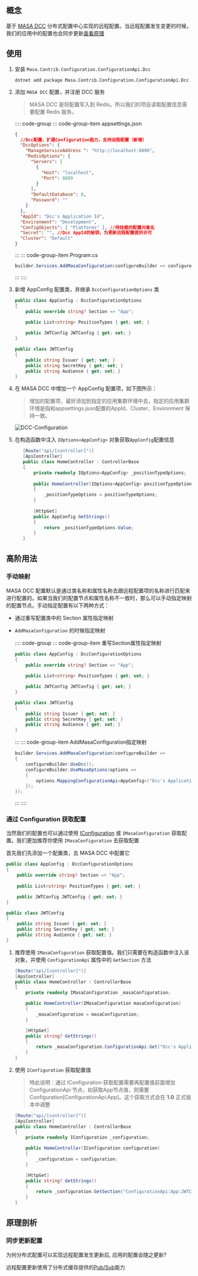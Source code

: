 ## 概念

基于 [MASA DCC](/stack/dcc/introduce) 分布式配置中心实现的远程配置。当远程配置发生变更的时候，我们的应用中的配置也会同步更新[查看原理](#同步更新配置)

## 使用

1. 安装 `Masa.Contrib.Configuration.ConfigurationApi.Dcc`

   ``` shell 终端
   dotnet add package Masa.Contrib.Configuration.ConfigurationApi.Dcc
   ```

2. 添加 `MASA DCC` 配置，并注册 DCC 服务

   > MASA DCC 是将配置写入到 Redis。所以我们的项目读取配置信息需要配置 Redis 服务。

   :::: code-group
   ::: code-group-item appsettings.json
   ``` json appsettings.json
   {
     //Dcc配置，扩展Configuration能力，支持远程配置（新增）
     "DccOptions": {
       "ManageServiceAddress ": "http://localhost:8890",
       "RedisOptions": {
         "Servers": [
           {
             "Host": "localhost",
             "Port": 8889
           }
         ],
         "DefaultDatabase": 0,
         "Password": ""
       }
     },
     "AppId": "Dcc's Application Id",
     "Environment": "Development",
     "ConfigObjects": [ "Platforms" ], //待挂载的配置对象名
     "Secret": "", //Dcc AppId的秘钥，为更新远程配置提供许可
     "Cluster": "Default"
   }
   ```
   :::
   ::: code-group-item Program.cs
   ``` csharp Program.cs
   builder.Services.AddMasaConfiguration(configureBuilder => configureBuilder.UseDcc());
   ```
   :::
   ::::

3. 新增 AppConfig 配置类，并继承 `DccConfigurationOptions` 类

   ```csharp
   public class AppConfig : DccConfigurationOptions
   {
       public override string? Section => "App";
       
       public List<string> PositionTypes { get; set; }
   
       public JWTConfig JWTConfig { get; set; }
   }
   
   public class JWTConfig
   {
       public string Issuer { get; set; }
       public string SecretKey { get; set; }
       public string Audience { get; set; }
   }
   ```

4. 在 MASA DCC 中增加一个 AppConfig 配置项，如下图所示：

   > 增加的配置项，最好添加到指定的应用集群环境中去，指定的应用集群环境是指和appsettings.json配置的AppId、Cluster、Environment 保持一致。
   
   ![DCC-Configuration](https://cdn.masastack.com/framework/building-blocks/configuration/dcc-configuration.png)

5. 在构造函数中注入 `IOptions<AppConfig>` 对象获取`AppConfig`配置信息

   ```csharp
      [Route("api/[controller]")]
      [ApiController]
      public class HomeController : ControllerBase
      {
          private readonly IOptions<AppConfig> _positionTypeOptions;
      
          public HomeController(IOptions<AppConfig> positionTypeOptions)
          {
              _positionTypeOptions = positionTypeOptions;
          }
      
          [HttpGet]
          public AppConfig GetStrings()
          {
              return _positionTypeOptions.Value;
          }
      }
   ```

## 高阶用法


### 手动映射

MASA DCC 配置默认是通过类名称和属性名称去跟远程配置项的名称进行匹配来进行配置的。如果当我们的配置节点和属性名称不一致时，那么可以手动指定映射的配置节点。手动指定配置有以下两种方式：

* 通过重写配置类中的 Section 属性指定映射
* `AddMasaConfiguration` 的时候指定映射

   :::: code-group
   ::: code-group-item 重写Section属性指定映射
   ```csharp AppConfig.cs l:3
   public class AppConfig : DccConfigurationOptions
   {
       public override string? Section => "App";
       
       public List<string> PositionTypes { get; set; }
   
       public JWTConfig JWTConfig { get; set; }
   }
   
   public class JWTConfig
   {
       public string Issuer { get; set; }
       public string SecretKey { get; set; }
       public string Audience { get; set; }
   }
   ```
   :::
   ::: code-group-item AddMasaConfiguration指定映射
   ```csharp Program.cs
   builder.Services.AddMasaConfiguration(configureBuilder =>
   {
       configureBuilder.UseDcc();
       configureBuilder.UseMasaOptions(options =>
       {
           options.MappingConfigurationApi<AppConfig>("Dcc's Application Id","App");
       });
   });
   ```
   :::
   ::::

### 通过 Configuration 获取配置

当然我们的配置也可以通过使用 [IConfiguration](https://learn.microsoft.com/en-us/dotnet/core/extensions/configuration) 或 `IMasaConfiguration` 获取配置。我们更加推荐你使用 `IMasaConfiguration` 去获取配置

首先我们先添加一个配置类，去 MASA DCC 中配置它

```csharp AppConfig.cs l:3
public class AppConfig : DccConfigurationOptions
{
    public override string? Section => "App";
    
    public List<string> PositionTypes { get; set; }

    public JWTConfig JWTConfig { get; set; }
}

public class JWTConfig
{
    public string Issuer { get; set; }
    public string SecretKey { get; set; }
    public string Audience { get; set; }
}
```

1. 推荐使用 `IMasaConfiguration` 获取配置值。我们只需要在构造函数中注入该对象，并使用 `ConfigurationApi` 属性中的 `GetSection` 方法

   ```csharp l:15
   [Route("api/[controller]")]
   [ApiController]
   public class HomeController : ControllerBase
   {
       private readonly IMasaConfiguration _masaConfiguration;
   
       public HomeController(IMasaConfiguration masaConfiguration)
       {
           _masaConfiguration = masaConfiguration;
       }
   
       [HttpGet]
       public string? GetStrings()
       {
           return _masaConfiguration.ConfigurationApi.Get("Dcc's Application Id").GetSection("App:JWTConfig:Issuer")?.Value;
       }
   }
   ```

2. 使用 `IConfiguration` 获取配置值

   > 特此说明：通过 IConfiguration 获取配置需要再配置值前面增加 ConfigurationApi 节点，如获取App节点值，则需要 Configuration[ConfigurationApi:App]。这个获取方式会在 **1.0** 正式版本中调整

   ```csharp l:15
   [Route("api/[controller]")]
   [ApiController]
   public class HomeController : ControllerBase
   {
       private readonly IConfiguration _configuration;
   
       public HomeController(IConfiguration configuration)
       {
           _configuration = configuration;
       }
   
       [HttpGet]
       public string? GetStrings()
       {
           return _configuration.GetSection("ConfigurationApi:App:JWTConfig:Issuer")?.Value;
       }
   }
   ```

## 原理剖析

### 同步更新配置

   为何分布式配置可以实现远程配置发生更新后, 应用的配置会随之更新?
   
   远程配置更新使用了分布式缓存提供的[Pub/Sub](/framework/building-blocks/caching/stackexchange-redis#使用PubSub)能力
